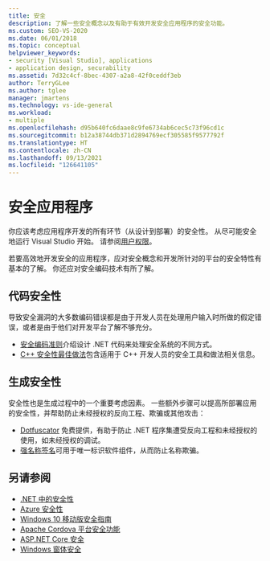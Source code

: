 ```yaml
---
title: 安全
description: 了解一些安全概念以及有助于有效开发安全应用程序的安全功能。
ms.custom: SEO-VS-2020
ms.date: 06/01/2018
ms.topic: conceptual
helpviewer_keywords:
- security [Visual Studio], applications
- application design, securability
ms.assetid: 7d32c4cf-8bec-4307-a2a8-42f0ceddf3eb
author: TerryGLee
ms.author: tglee
manager: jmartens
ms.technology: vs-ide-general
ms.workload:
- multiple
ms.openlocfilehash: d95b640fc6daae8c9fe6734ab6cec5c73f96cd1c
ms.sourcegitcommit: b12a38744db371d2894769ecf305585f9577792f
ms.translationtype: HT
ms.contentlocale: zh-CN
ms.lasthandoff: 09/13/2021
ms.locfileid: "126641105"
---
```

# <a name="secure-applications"></a>安全应用程序

你应该考虑应用程序开发的所有环节（从设计到部署）的安全性。 从尽可能安全地运行 Visual Studio 开始。 请参阅[用户权限](../ide/user-permissions-and-visual-studio.md)。

若要高效地开发安全的应用程序，应对安全概念和开发所针对的平台的安全特性有基本的了解。 你还应对安全编码技术有所了解。

## <a name="code-for-security"></a>代码安全性

导致安全漏洞的大多数编码错误都是由于开发人员在处理用户输入时所做的假定错误，或者是由于他们对开发平台了解不够充分。

- [安全编码准则](/dotnet/standard/security/secure-coding-guidelines)介绍设计 .NET 代码来处理安全系统的不同方式。
- [C++ 安全性最佳做法](/cpp/top/security-best-practices-for-cpp)包含适用于 C++ 开发人员的安全工具和做法相关信息。

## <a name="build-for-security"></a>生成安全性

安全性也是生成过程中的一个重要考虑因素。 一些额外步骤可以提高所部署应用的安全性，并帮助防止未经授权的反向工程、欺骗或其他攻击：

- [Dotfuscator](dotfuscator/index.md) 免费提供，有助于防止 .NET 程序集遭受反向工程和未经授权的使用，如未经授权的调试。
- [强名称签名](managing-assembly-and-manifest-signing.md)可用于唯一标识软件组件，从而防止名称欺骗。

## <a name="see-also"></a>另请参阅

- [.NET 中的安全性](/dotnet/standard/security/index)
- [Azure 安全性](/azure/security/)
- [Windows 10 移动版安全指南](/windows/security/threat-protection/windows-10-mobile-security-guide)
- [Apache Cordova 平台安全功能](/previous-versions/visualstudio/cross-platform/tools-for-cordova/security/best-practices?view=toolsforcordova-2017&preserve-view=true)
- [ASP.NET Core 安全](/aspnet/core/security/?view=aspnetcore-2.1&preserve-view=true)
- [Windows 窗体安全](/dotnet/framework/winforms/windows-forms-security)
